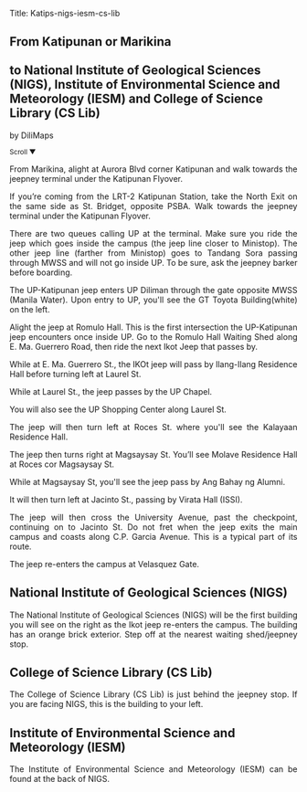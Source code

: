 Title: Katips-nigs-iesm-cs-lib

<section id='cover' class='cover active'>
<h1> From Katipunan or Marikina <br><br>to National Institute of Geological Sciences (NIGS), Institute of Environmental Science and Meteorology (IESM) and College of Science Library (CS Lib)</h1>
<p align='justify'>by DiliMaps </p>
<small class='scroll'>Scroll ▼</small>
</section>

<section id='marikina'>
<p align='justify'>From Marikina, alight at Aurora Blvd corner Katipunan and walk towards the jeepney terminal under the Katipunan Flyover.
</p>
</section>

<section id='lrt2'>
<p align='justify'>If you’re coming from the LRT-2 Katipunan Station, take the North Exit on the same side as St. Bridget, opposite PSBA. Walk towards the jeepney terminal under the Katipunan Flyover.
</p>
</section>

<section id='katips'>
<p align='justify'>There are two queues calling UP at the terminal. Make sure you ride the jeep which goes inside the campus (the jeep line closer to Ministop). The other jeep line (farther from Ministop) goes to Tandang Sora passing through MWSS and will not go inside UP. To be sure, ask the jeepney barker before boarding.
</p>
</section>

<section id='gt-toyota'>
<p align='justify'>The UP-Katipunan jeep enters UP Diliman through the gate opposite MWSS (Manila Water). Upon entry to UP, you'll see the GT Toyota Building(white) on the left.
</p>
</section>

<section id='romulo-shed'>
<p align='justify'>Alight the jeep at Romulo Hall. This is the first intersection the UP-Katipunan jeep encounters once inside UP. Go to the Romulo Hall Waiting Shed along E. Ma. Guerrero Road, then ride the next Ikot Jeep that passes by.
</p>
</section>

<section id='ilangilang'>
<p align='justify'> While at E. Ma. Guerrero St., the IKOt jeep will pass by Ilang-Ilang Residence Hall before turning left at Laurel St.
</p>
</section>

<section id='chapel'>
<p align='justify'>While at Laurel St., the jeep passes by the UP Chapel.
</p>
</section>


<section id='sc'>
<p align='justify'> You will also see the UP Shopping Center along Laurel St.
</section>

<section id='kalay'>
<p align='justify'> The jeep will then turn left at Roces St. where you'll see the Kalayaan Residence Hall.
</p>
</section>

<section id='molave'>
<p align='justify'> The jeep then turns right at Magsaysay St. You’ll see Molave Residence Hall at Roces cor Magsaysay St.
</p>
</section>

<section id='tba'>
<p align='justify'> While at Magsaysay St, you'll see the jeep pass by Ang Bahay ng Alumni.
</p>
</section>


<section id='issi'>
<p align='justify'>
It will then turn left at Jacinto St., passing by Virata Hall (ISSI).
</p>
</section>

<section id='uave-jacinto'>
<p align='justify'>
The jeep will then cross the University Avenue, past the checkpoint, continuing on to Jacinto St. Do not fret when the jeep exits the main campus and coasts along C.P. Garcia Avenue. This is a typical part of its route.
</p>
</section>

<section id='velasquez-gate'>
<p align='justify'>
The jeep re-enters the campus at Velasquez Gate.
</p>
</section>

<section id='nigs'>
<h1> National Institute of Geological Sciences (NIGS)</h1>
<p align='justify'>
The National Institute of Geological Sciences (NIGS) will be the first building you will see on the right as the Ikot jeep re-enters the campus. The building has an orange brick exterior. Step off at the nearest waiting shed/jeepney stop.
</br>
</p>
</section>

<section id='cs-lib'>
<h1>College of Science Library (CS Lib)</h1>
<p align='justify'>
The College of Science Library (CS Lib) is just behind the jeepney stop. If you are facing NIGS, this is the building to your left.
</br>
</p>
</section>

<section id='iesm'>
<h1> Institute of Environmental Science and Meteorology (IESM)</h1>
<p align='justify'>
The Institute of Environmental Science and Meteorology (IESM) can be found at the back of NIGS.
</br>
</p>
</section>

